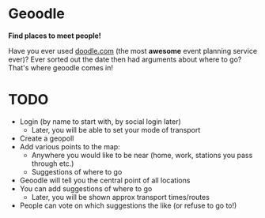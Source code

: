 # Geoodle

**Find places to meet people!**

Have you ever used [doodle.com](https://doodle.com) (the most **awesome** event planning service ever)? Ever sorted out the date then had arguments about where to go? That's where geoodle comes in!


# TODO

* Login (by name to start with, by social login later)
  * Later, you will be able to set your mode of transport
* Create a geopoll
* Add various points to the map:
  * Anywhere you would like to be near (home, work, stations you pass through etc.)
  * Suggestions of where to go
* Geoodle will tell you the central point of all locations
* You can add suggestions of where to go
  * Later, you will be shown approx transport times/routes
* People can vote on which suggestions the like (or refuse to go to!)
